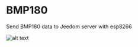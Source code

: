 # BMP180
Send BMP180 data to Jeedom server with esp8266

![alt text](https://lh3.googleusercontent.com/gaKr5lWtr_6k5F13lI4QPimyNlAnTbnSsq8-lMV9KqgKudoN3iXEMqu5CzzdYp7nq7YNV05zCkEcgP9q2tIrii41kr0wf227o-rMCRMS3tZ68uejSrzXrC5gS5FzUUcNSAJn8E6skO_bHMpEhiDFFyX6o52hdrP9rJpragTyLjCt_Ag40IOeVzCyvwpCpBcyI1J3HUjVaV0MzNgZMBeTRMjlgLV7jZKzteoqRd3vk32og9yu5Igq-J5bscbBciP9dkxeG3QIdPGtFnG4DoJfeTerXJt22_5S3N69jYHTLtt-uhJ-buU9TIPSaeYvzBb_66xoKLLuJOpoOIbz3oauMKwFkOjxTT12ToW6wv6E80RRwyAuNrJS4I2iy7T5zslfJ5-5oc11QiBW7XPX8tPqPeFChVgtYgttr-PzHOsA1e9U0LdEhr4xyUcd_BLG57h90hjGFQzDboKeCzgsfom8lfbJeUZcqhnq5RhrjDvzetiO71WNaO5_pqASWx4qorpagBhMJKjvW3xCHTJRH3mnvXkE1sFEBziYTptmx-WtXRLP3AeTM7bbXvJ-4qsTQUEa=w1019-h563-no)

